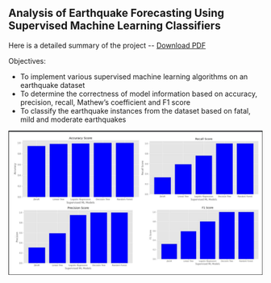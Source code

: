 ## Analysis of Earthquake Forecasting Using Supervised Machine Learning Classifiers

Here is a detailed summary of the project -- [Download PDF](earthquake_analysis.pdf)

Objectives:
- To implement various supervised machine learning algorithms on an earthquake
dataset
- To determine the correctness of model information based on accuracy,
precision, recall, Mathew’s coefficient and F1 score
- To classify the earthquake instances from the dataset based on fatal, mild and
moderate earthquakes


![](images/graph.png)
